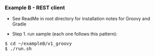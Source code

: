 
### Example B - REST client

* See ReadMe in root directory for installation notes for Groovy and Gradle

* Step 1. run sample (each one follows this pattern):

<pre>
$ cd ~/exampleB/v1_groovy
$ ./run.sh
</pre>
